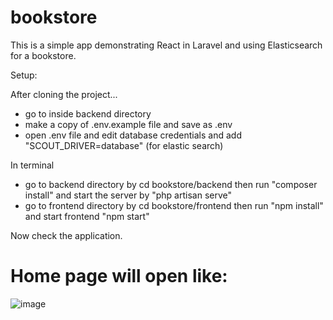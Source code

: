 # bookstore

This is a simple app demonstrating React in Laravel and using Elasticsearch for a bookstore.

Setup:

After cloning the project...
- go to inside backend directory
- make a copy of .env.example file and save as .env
- open .env file and edit database credentials and add "SCOUT_DRIVER=database" (for elastic search)

In terminal
- go to backend directory by cd bookstore/backend
then run "composer install" and start the server by "php artisan serve"
- go to frontend directory by cd bookstore/frontend
then run "npm install" and start frontend "npm start"

Now check the application.

# Home page will open like:
![image](https://user-images.githubusercontent.com/87356238/235745795-4a08cc04-a7fd-4fee-b687-dd0da1ad7746.png)


